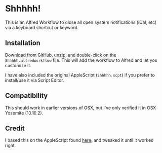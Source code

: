 # Shhhhh!
This is an Alfred Workflow to close all open system notifications (iCal, etc) via a keyboard shortcut or keyword.

## Installation
Download from GitHub, unzip, and double-click on the `Shhhhh.alfredworkflow` file. This will add the workflow to Alfred and let you customize it. 

I have also included the original AppleScript (`Shhhhh.scpt`) if you prefer to install/use it via Script Editor.

## Compatibility
This should work in earlier versions of OSX, but I've only verified it in OSX Yosemite (10.10.2).

## Credit
I based this on the AppleScript found [here](http://hints.macworld.com/article.php?story=20140129221522629), and tweaked it until it worked right.